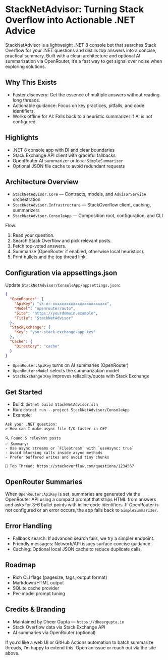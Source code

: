 # StackNetAdvisor: Turning Stack Overflow into Actionable .NET Advice

StackNetAdvisor is a lightweight .NET 8 console bot that searches Stack Overflow for your .NET questions and distills top answers into a concise, practical summary. Built with a clean architecture and optional AI summarization via OpenRouter, it’s a fast way to get signal over noise when exploring solutions.

## Why This Exists
- Faster discovery: Get the essence of multiple answers without reading long threads.
- Actionable guidance: Focus on key practices, pitfalls, and code identifiers.
- Works offline for AI: Falls back to a heuristic summarizer if AI is not configured.

## Highlights
- .NET 8 console app with DI and clear boundaries
- Stack Exchange API client with graceful fallbacks
- OpenRouter AI summarizer or local `SimpleSummarizer`
- Optional JSON file cache to avoid redundant requests

## Architecture Overview
- `StackNetAdvisor.Core` — Contracts, models, and `AdvisorService` orchestration
- `StackNetAdvisor.Infrastructure` — StackOverflow client, caching, summarizers
- `StackNetAdvisor.ConsoleApp` — Composition root, configuration, and CLI

Flow:
1. Read your question.
2. Search Stack Overflow and pick relevant posts.
3. Fetch top-voted answers.
4. Summarize (OpenRouter if enabled, otherwise local heuristics).
5. Print bullets and the top thread link.

## Configuration via appsettings.json
Update `StackNetAdvisor/ConsoleApp/appsettings.json`:

```json
{
  "OpenRouter": {
    "ApiKey": "sk-or-xxxxxxxxxxxxxxxxxxxxxxxx",
    "Model": "openrouter/auto",
    "Site": "https://yourdomain.example",
    "Title": "StackNetAdvisor"
  },
  "StackExchange": {
    "Key": "your-stack-exchange-app-key"
  },
  "Cache": {
    "Directory": "cache"
  }
}
```

- `OpenRouter:ApiKey` turns on AI summaries (OpenRouter)
- `OpenRouter:Model` selects the summarization model
- `StackExchange:Key` improves reliability/quota with Stack Exchange

## Get Started
- Build: `dotnet build StackNetAdvisor.sln`
- Run: `dotnet run --project StackNetAdvisor/ConsoleApp`
- Example:

```
Ask your .NET question:
> How can I make async file I/O faster in C#?

🔍 Found 5 relevant posts
✅ Summary:
- Use async streams or `FileStream` with `useAsync: true`
- Avoid blocking calls inside async methods
- Prefer buffered writes and avoid tiny chunks

📙 Top Thread: https://stackoverflow.com/questions/1234567
```

## OpenRouter Summaries
When `OpenRouter:ApiKey` is set, summaries are generated via the OpenRouter API using a compact prompt that strips HTML from answers and asks for 3–6 bullet points with inline code identifiers. If OpenRouter is not configured or an error occurs, the app falls back to `SimpleSummarizer`.

## Error Handling
- Fallback search: If advanced search fails, we try a simpler endpoint.
- Friendly messages: Network/API issues surface concise guidance.
- Caching: Optional local JSON cache to reduce duplicate calls.

## Roadmap
- Rich CLI flags (pagesize, tags, output format)
- Markdown/HTML output
- SQLite cache provider
- Per-model prompt tuning

## Credits & Branding
- Maintained by Dheer Gupta — `https://dheergupta.in`
- Stack Overflow data via Stack Exchange API
- AI summaries via OpenRouter (optional)

If you’d like a web UI or GitHub Actions automation to batch summarize threads, I’m happy to extend this. Open an issue or reach out via the site above.